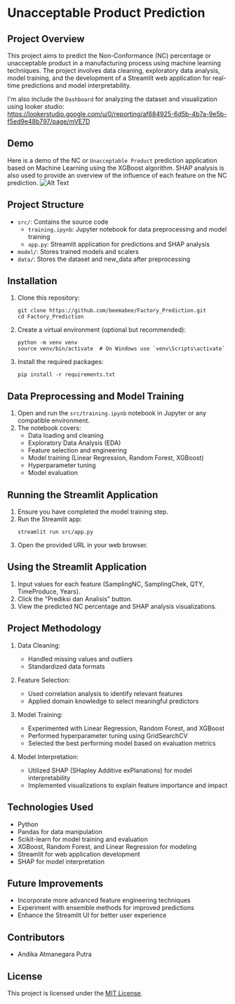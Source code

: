 # Unacceptable Product Prediction

## Project Overview
This project aims to predict the Non-Conformance (NC) percentage or unacceptable product in a manufacturing process using machine learning techniques. The project involves data cleaning, exploratory data analysis, model training, and the development of a Streamlit web application for real-time predictions and model interpretability.

I'm also include the `Dashboard` for analyzing the dataset and visualization using looker studio: https://lookerstudio.google.com/u/0/reporting/af684925-6d5b-4b7a-9e5b-f5ed9e48b797/page/mVE7D 

## Demo
Here is a demo of the NC or `Unacceptable Product` prediction application based on Machine Learning using the XGBoost algorithm. SHAP analysis is also used to provide an overview of the influence of each feature on the NC prediction.
![Alt Text](https://github.com/beemabee/Factory_Prediction/tree/main/documentation/demo.gif)


## Project Structure
- `src/`: Contains the source code
  - `training.ipynb`: Jupyter notebook for data preprocessing and model training
  - `app.py`: Streamlit application for predictions and SHAP analysis
- `model/`: Stores trained models and scalers
- `data/`: Stores the dataset and new_data after preprocessing

## Installation
1. Clone this repository:
   ```
   git clone https://github.com/beemabee/Factory_Prediction.git
   cd Factory_Prediction
   ```

2. Create a virtual environment (optional but recommended):
   ```
   python -m venv venv
   source venv/bin/activate  # On Windows use `venv\Scripts\activate`
   ```

3. Install the required packages:
   ```
   pip install -r requirements.txt
   ```

## Data Preprocessing and Model Training
1. Open and run the `src/training.ipynb` notebook in Jupyter or any compatible environment.
2. The notebook covers:
   - Data loading and cleaning
   - Exploratory Data Analysis (EDA)
   - Feature selection and engineering
   - Model training (Linear Regression, Random Forest, XGBoost)
   - Hyperparameter tuning
   - Model evaluation

## Running the Streamlit Application
1. Ensure you have completed the model training step.
2. Run the Streamlit app:
   ```
   streamlit run src/app.py
   ```
3. Open the provided URL in your web browser.

## Using the Streamlit Application
1. Input values for each feature (SamplingNC, SamplingChek, QTY, TimeProduce, Years).
2. Click the "Prediksi dan Analisis" button.
3. View the predicted NC percentage and SHAP analysis visualizations.

## Project Methodology
1. Data Cleaning:
   - Handled missing values and outliers
   - Standardized data formats

2. Feature Selection:
   - Used correlation analysis to identify relevant features
   - Applied domain knowledge to select meaningful predictors

3. Model Training:
   - Experimented with Linear Regression, Random Forest, and XGBoost
   - Performed hyperparameter tuning using GridSearchCV
   - Selected the best performing model based on evaluation metrics

4. Model Interpretation:
   - Utilized SHAP (SHapley Additive exPlanations) for model interpretability
   - Implemented visualizations to explain feature importance and impact

## Technologies Used
- Python
- Pandas for data manipulation
- Scikit-learn for model training and evaluation
- XGBoost, Random Forest, and Linear Regression for modeling
- Streamlit for web application development
- SHAP for model interpretation

## Future Improvements
- Incorporate more advanced feature engineering techniques
- Experiment with ensemble methods for improved predictions
- Enhance the Streamlit UI for better user experience

## Contributors
- Andika Atmanegara Putra

## License
This project is licensed under the [MIT License](LICENSE).